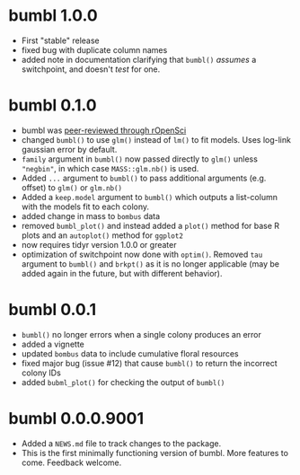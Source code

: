 # bumbl 1.0.0

-   First "stable" release
-   fixed bug with duplicate column names
-   added note in documentation clarifying that `bumbl()` *assumes* a switchpoint, and doesn't *test* for one.

# bumbl 0.1.0

-   bumbl was [peer-reviewed through rOpenSci](https://github.com/ropenscilabs/statistical-software-review/issues/2)
-   changed `bumbl()` to use `glm()` instead of `lm()` to fit models. Uses log-link gaussian error by default.
-   `family` argument in `bumbl()` now passed directly to `glm()` unless `"negbin"`, in which case `MASS::glm.nb()` is used.
-   Added `...` argument to `bumbl()` to pass additional arguments (e.g. offset) to `glm()` or `glm.nb()`
-   Added a `keep.model` argument to `bumbl()` which outputs a list-column with the models fit to each colony.
-   added change in mass to `bombus` data
-   removed `bumbl_plot()` and instead added a `plot()` method for base R plots and an `autoplot()` method for `ggplot2`
-   now requires tidyr version 1.0.0 or greater
-   optimization of switchpoint now done with `optim()`. Removed `tau` argument to `bumbl()` and `brkpt()` as it is no longer applicable (may be added again in the future, but with different behavior).

# bumbl 0.0.1

-   `bumbl()` no longer errors when a single colony produces an error
-   added a vignette
-   updated `bombus` data to include cumulative floral resources
-   fixed major bug (issue \#12) that cause `bumbl()` to return the incorrect colony IDs
-   added `bubml_plot()` for checking the output of `bumbl()`

# bumbl 0.0.0.9001

-   Added a `NEWS.md` file to track changes to the package.
-   This is the first minimally functioning version of bumbl. More features to come. Feedback welcome.


